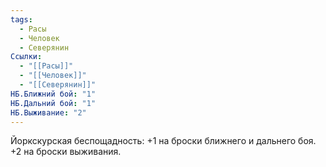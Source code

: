 ```yaml
---
tags:
  - Расы
  - Человек
  - Северянин
Ссылки:
  - "[[Расы]]"
  - "[[Человек]]"
  - "[[Северянин]]"
НБ.Ближний бой: "1"
НБ.Дальний бой: "1"
НБ.Выживание: "2"
---
```

Йоркскурская беспощадность:
+1 на броски ближнего и дальнего боя.
+2 на броски выживания. 





